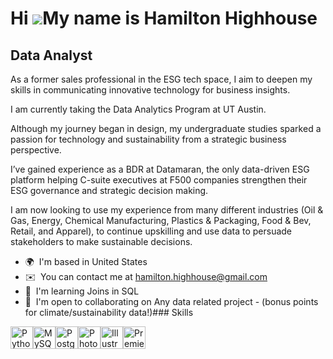 Hi ![](https://user-images.githubusercontent.com/18350557/176309783-0785949b-9127-417c-8b55-ab5a4333674e.gif)My name is Hamilton Highhouse
==========================================================================================================================================

Data Analyst
------------

As a former sales professional in the ESG tech space, I aim to deepen my skills in communicating innovative technology for business insights. 

I am currently taking the Data Analytics Program at UT Austin. 

Although my journey began in design, my undergraduate studies sparked a passion for technology and sustainability from a strategic business perspective. 

I’ve gained experience as a BDR at Datamaran, the only data-driven ESG platform helping C-suite executives at F500 companies strengthen their ESG governance and strategic decision making. 

I am now looking to use my experience from many different industries (Oil & Gas, Energy, Chemical Manufacturing, Plastics & Packaging, Food & Bev, Retail, and Apparel), to continue upskilling and use data to persuade stakeholders to make sustainable decisions.

*   🌍  I'm based in United States
*   ✉️  You can contact me at [hamilton.highhouse@gmail.com](mailto:hamilton.highhouse@gmail.com)
*   🧠  I'm learning Joins in SQL
*   🤝  I'm open to collaborating on Any data related project - (bonus points for climate/sustainability data!)### Skills 
<p align="left">
<a href="https://www.python.org/" target="_blank" rel="noreferrer"><img src="https://raw.githubusercontent.com/danielcranney/readme-generator/main/public/icons/skills/python-colored.svg" width="36" height="36" alt="Python" /></a><a href="https://www.mysql.com/" target="_blank" rel="noreferrer"><img src="https://raw.githubusercontent.com/danielcranney/readme-generator/main/public/icons/skills/mysql-colored.svg" width="36" height="36" alt="MySQL" /></a><a href="https://www.postgresql.org/" target="_blank" rel="noreferrer"><img src="https://raw.githubusercontent.com/danielcranney/readme-generator/main/public/icons/skills/postgresql-colored.svg" width="36" height="36" alt="PostgreSQL" /></a><a href="https://www.adobe.com/uk/products/photoshop.html" target="_blank" rel="noreferrer"><img src="https://raw.githubusercontent.com/danielcranney/readme-generator/main/public/icons/skills/photoshop-colored.svg" width="36" height="36" alt="Photoshop" /></a><a href="https://www.adobe.com/uk/products/illustrator.html" target="_blank" rel="noreferrer"><img src="https://raw.githubusercontent.com/danielcranney/readme-generator/main/public/icons/skills/illustrator-colored.svg" width="36" height="36" alt="Illustrator" /></a><a href="https://www.adobe.com/uk/products/premiere.html" target="_blank" rel="noreferrer"><img src="https://raw.githubusercontent.com/danielcranney/readme-generator/main/public/icons/skills/premierepro-colored.svg" width="36" height="36" alt="Premiere Pro" /></a>
                    </p>
                    
